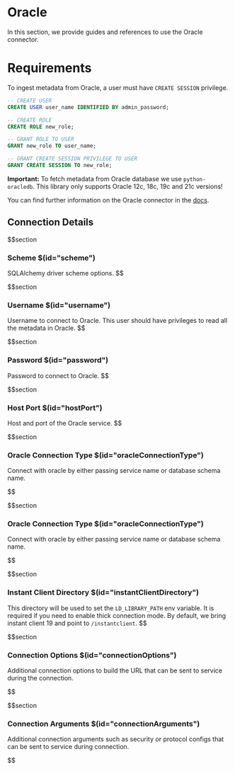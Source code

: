 # Oracle

In this section, we provide guides and references to use the Oracle connector.

# Requirements
To ingest metadata from Oracle, a user must have `CREATE SESSION` privilege.

```sql
-- CREATE USER
CREATE USER user_name IDENTIFIED BY admin_password;

-- CREATE ROLE
CREATE ROLE new_role;

-- GRANT ROLE TO USER
GRANT new_role TO user_name;

-- GRANT CREATE SESSION PRIVILEGE TO USER
GRANT CREATE SESSION TO new_role;
```

**Important:** To fetch metadata from Oracle database we use `python-oracledb`. This library only supports Oracle 12c, 18c, 19c and 21c versions!

You can find further information on the Oracle connector in the [docs](https://docs.open-metadata.org/connectors/database/oracle).

## Connection Details

$$section
### Scheme $(id="scheme")

SQLAlchemy driver scheme options.
$$

$$section
### Username $(id="username")

Username to connect to Oracle. This user should have privileges to read all the metadata in Oracle.
$$

$$section
### Password $(id="password")

Password to connect to Oracle.
$$

$$section
### Host Port $(id="hostPort")

Host and port of the Oracle service.
$$

$$section
### Oracle Connection Type $(id="oracleConnectionType")

Connect with oracle by either passing service name or database schema name.
<!-- oracleConnectionType to be updated -->
$$

$$section
### Oracle Connection Type $(id="oracleConnectionType")

Connect with oracle by either passing service name or database schema name.
<!-- oracleConnectionType to be updated -->
$$

$$section
### Instant Client Directory $(id="instantClientDirectory")

This directory will be used to set the `LD_LIBRARY_PATH` env variable. It is required if you need to enable thick connection mode. By default, we bring instant client 19 and point to `/instantclient`.
$$

$$section
### Connection Options $(id="connectionOptions")

Additional connection options to build the URL that can be sent to service during the connection.
<!-- connectionOptions to be updated -->
$$

$$section
### Connection Arguments $(id="connectionArguments")

Additional connection arguments such as security or protocol configs that can be sent to service during connection.
<!-- connectionArguments to be updated -->
$$

